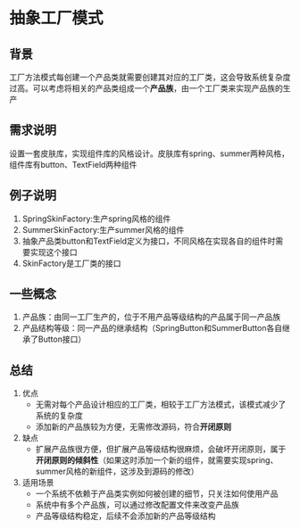 # 抽象工厂模式
## 背景
工厂方法模式每创建一个产品类就需要创建其对应的工厂类，这会导致系统复杂度过高。可以考虑将相关的产品类组成一个**产品族**，由一个工厂类来实现产品族的生产

## 需求说明
设置一套皮肤库，实现组件库的风格设计。皮肤库有spring、summer两种风格，组件库有button、TextField两种组件

## 例子说明
1. SpringSkinFactory:生产spring风格的组件
2. SummerSkinFactory:生产summer风格的组件
3. 抽象产品类button和TextField定义为接口，不同风格在实现各自的组件时需要实现这个接口
4. SkinFactory是工厂类的接口

## 一些概念
1. 产品族：由同一工厂生产的，位于不用产品等级结构的产品属于同一产品族
2. 产品结构等级：同一产品的继承结构（SpringButton和SummerButton各自继承了Button接口）

## 总结
1. 优点
    - 无需对每个产品设计相应的工厂类，相较于工厂方法模式，该模式减少了系统的复杂度
    - 添加新的产品族较为方便，无需修改源码，符合**开闭原则**
2. 缺点
    - 扩展产品族很方便，但扩展产品等级结构很麻烦，会破坏开闭原则，属于**开闭原则的倾斜性**（如果这时添加一个新的组件，就需要实现spring、summer风格的新组件，这涉及到源码的修改）
3. 适用场景
    - 一个系统不依赖于产品类实例如何被创建的细节，只关注如何使用产品
    - 系统中有多个产品族，可以通过修改配置文件来改变产品族
    - 产品等级结构稳定，后续不会添加新的产品等级结构